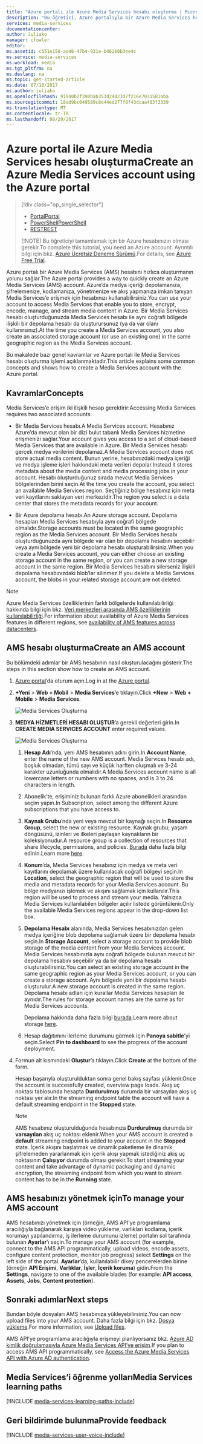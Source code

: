 ```yaml
---
title: "Azure portalı ile Azure Media Services hesabı oluşturma | Microsoft Belgeleri"
description: "Bu öğretici, Azure portalıyla bir Azure Media Services hesabı oluşturma adımlarında size kılavuzluk eder."
services: media-services
documentationcenter: 
author: Juliako
manager: cfowler
editor: 
ms.assetid: c551e158-aad6-47b4-931e-b46260b3ee4c
ms.service: media-services
ms.workload: media
ms.tgt_pltfrm: na
ms.devlang: na
ms.topic: get-started-article
ms.date: 07/10/2017
ms.author: juliako
ms.openlocfilehash: 919a0b2f390bab353d24423d7f216e7031581aba
ms.sourcegitcommit: 18ad9bc049589c8e44ed277f8f43dcaa483f3339
ms.translationtype: MT
ms.contentlocale: tr-TR
ms.lasthandoff: 08/29/2017
---
```

# <a name="create-an-azure-media-services-account-using-the-azure-portal"></a><span data-ttu-id="a2e91-103">Azure portal ile Azure Media Services hesabı oluşturma</span><span class="sxs-lookup"><span data-stu-id="a2e91-103">Create an Azure Media Services account using the Azure portal</span></span>
> [!div class="op_single_selector"]
> * [<span data-ttu-id="a2e91-104">Portal</span><span class="sxs-lookup"><span data-stu-id="a2e91-104">Portal</span></span>](media-services-portal-create-account.md)
> * [<span data-ttu-id="a2e91-105">PowerShell</span><span class="sxs-lookup"><span data-stu-id="a2e91-105">PowerShell</span></span>](media-services-manage-with-powershell.md)
> * [<span data-ttu-id="a2e91-106">REST</span><span class="sxs-lookup"><span data-stu-id="a2e91-106">REST</span></span>](https://docs.microsoft.com/rest/api/media/mediaservice)
> 
> [!NOTE]
> <span data-ttu-id="a2e91-107">Bu öğreticiyi tamamlamak için bir Azure hesabınızın olması gerekir.</span><span class="sxs-lookup"><span data-stu-id="a2e91-107">To complete this tutorial, you need an Azure account.</span></span> <span data-ttu-id="a2e91-108">Ayrıntılı bilgi için bkz. [Azure Ücretsiz Deneme Sürümü](https://azure.microsoft.com/pricing/free-trial/).</span><span class="sxs-lookup"><span data-stu-id="a2e91-108">For details, see [Azure Free Trial](https://azure.microsoft.com/pricing/free-trial/).</span></span> 
> 
> 

<span data-ttu-id="a2e91-109">Azure portalı bir Azure Media Services (AMS) hesabını hızlıca oluşturmanın yolunu sağlar.</span><span class="sxs-lookup"><span data-stu-id="a2e91-109">The Azure portal provides a way to quickly create an Azure Media Services (AMS) account.</span></span> <span data-ttu-id="a2e91-110">Azure’da medya içeriği depolamanıza, şifrelemenize, kodlamanıza, yönetmenize ve akış yapmanıza imkan tanıyan Media Services’e erişmek için hesabınızı kullanabilirsiniz.</span><span class="sxs-lookup"><span data-stu-id="a2e91-110">You can use your account to access Media Services that enable you to store, encrypt, encode, manage, and stream media content in Azure.</span></span> <span data-ttu-id="a2e91-111">Bir Media Services hesabı oluşturduğunuzda Media Services hesabı ile aynı coğrafi bölgede ilişkili bir depolama hesabı da oluşturursunuz (ya da var olanı kullanırsınız).</span><span class="sxs-lookup"><span data-stu-id="a2e91-111">At the time you create a Media Services account, you also create an associated storage account (or use an existing one) in the same geographic region as the Media Services account.</span></span>

<span data-ttu-id="a2e91-112">Bu makalede bazı genel kavramlar ve Azure portalı ile Media Services hesabı oluşturma işlemi açıklanmaktadır.</span><span class="sxs-lookup"><span data-stu-id="a2e91-112">This article explains some common concepts and shows how to create a Media Services account with the Azure portal.</span></span>

## <a name="concepts"></a><span data-ttu-id="a2e91-113">Kavramlar</span><span class="sxs-lookup"><span data-stu-id="a2e91-113">Concepts</span></span>
<span data-ttu-id="a2e91-114">Media Services’e erişim iki ilişkili hesap gerektirir:</span><span class="sxs-lookup"><span data-stu-id="a2e91-114">Accessing Media Services requires two associated accounts:</span></span>

* <span data-ttu-id="a2e91-115">Bir Media Services hesabı.</span><span class="sxs-lookup"><span data-stu-id="a2e91-115">A Media Services account.</span></span> <span data-ttu-id="a2e91-116">Hesabınız Azure’da mevcut olan bir dizi bulut tabanlı Media Services hizmetine erişmenizi sağlar.</span><span class="sxs-lookup"><span data-stu-id="a2e91-116">Your account gives you access to a set of cloud-based Media Services that are available in Azure.</span></span> <span data-ttu-id="a2e91-117">Bir Media Services hesabı gerçek medya verilerini depolamaz.</span><span class="sxs-lookup"><span data-stu-id="a2e91-117">A Media Services account does not store actual media content.</span></span> <span data-ttu-id="a2e91-118">Bunun yerine, hesabınızdaki medya içeriği ve medya işleme işleri hakkındaki meta verileri depolar.</span><span class="sxs-lookup"><span data-stu-id="a2e91-118">Instead it stores metadata about the media content and media processing jobs in your account.</span></span> <span data-ttu-id="a2e91-119">Hesabı oluşturduğunuz sırada mevcut Media Services bölgelerinden birini seçin.</span><span class="sxs-lookup"><span data-stu-id="a2e91-119">At the time you create the account, you select an available Media Services region.</span></span> <span data-ttu-id="a2e91-120">Seçtiğiniz bölge hesabınız için meta veri kayıtlarını saklayan veri merkezidir.</span><span class="sxs-lookup"><span data-stu-id="a2e91-120">The region you select is a data center that stores the metadata records for your account.</span></span>
  
* <span data-ttu-id="a2e91-121">Bir Azure depolama hesabı.</span><span class="sxs-lookup"><span data-stu-id="a2e91-121">An Azure storage account.</span></span> <span data-ttu-id="a2e91-122">Depolama hesapları Media Services hesabıyla aynı coğrafi bölgede olmalıdır.</span><span class="sxs-lookup"><span data-stu-id="a2e91-122">Storage accounts must be located in the same geographic region as the Media Services account.</span></span> <span data-ttu-id="a2e91-123">Bir Media Services hesabı oluşturduğunuzda aynı bölgede var olan bir depolama hesabını seçebilir veya aynı bölgede yeni bir depolama hesabı oluşturabilirsiniz.</span><span class="sxs-lookup"><span data-stu-id="a2e91-123">When you create a Media Services account, you can either choose an existing storage account in the same region, or you can create a new storage account in the same region.</span></span> <span data-ttu-id="a2e91-124">Bir Media Services hesabını silerseniz ilişkili depolama hesabınızdaki blob’lar silinmez.</span><span class="sxs-lookup"><span data-stu-id="a2e91-124">If you delete a Media Services account, the blobs in your related storage account are not deleted.</span></span>

> [!NOTE]
> <span data-ttu-id="a2e91-125">Azure Media Services özelliklerinin farklı bölgelerde kullanılabilirliği hakkında bilgi için bkz. [Veri merkezleri arasında AMS özelliklerinin kullanılabilirliği](scenarios-and-availability.md#availability).</span><span class="sxs-lookup"><span data-stu-id="a2e91-125">For information about availability of Azure Media Services features in different regions, see [availability of AMS features across datacenters](scenarios-and-availability.md#availability).</span></span>

## <a name="create-an-ams-account"></a><span data-ttu-id="a2e91-126">AMS hesabı oluşturma</span><span class="sxs-lookup"><span data-stu-id="a2e91-126">Create an AMS account</span></span>
<span data-ttu-id="a2e91-127">Bu bölümdeki adımlar bir AMS hesabının nasıl oluşturulacağını gösterir.</span><span class="sxs-lookup"><span data-stu-id="a2e91-127">The steps in this section show how to create an AMS account.</span></span>

1. <span data-ttu-id="a2e91-128">[Azure portal](https://portal.azure.com/)’da oturum açın.</span><span class="sxs-lookup"><span data-stu-id="a2e91-128">Log in at the [Azure portal](https://portal.azure.com/).</span></span>
2. <span data-ttu-id="a2e91-129">**+Yeni** > **Web + Mobil** > **Media Services**’e tıklayın.</span><span class="sxs-lookup"><span data-stu-id="a2e91-129">Click **+New** > **Web + Mobile** > **Media Services**.</span></span>
   
    ![Media Services Oluşturma](./media/media-services-create-account/media-services-new1.png)
3. <span data-ttu-id="a2e91-131">**MEDYA HİZMETLERİ HESABI OLUŞTUR**’a gerekli değerleri girin.</span><span class="sxs-lookup"><span data-stu-id="a2e91-131">In **CREATE MEDIA SERVICES ACCOUNT** enter required values.</span></span>
   
    ![Media Services Oluşturma](./media/media-services-create-account/media-services-new3.png)
   
   1. <span data-ttu-id="a2e91-133">**Hesap Adı**’nda, yeni AMS hesabının adını girin.</span><span class="sxs-lookup"><span data-stu-id="a2e91-133">In **Account Name**, enter the name of the new AMS account.</span></span> <span data-ttu-id="a2e91-134">Media Services hesabı adı, boşluk olmadan, tümü sayı ve küçük harften oluşmalı ve 3-24 karakter uzunluğunda olmalıdır.</span><span class="sxs-lookup"><span data-stu-id="a2e91-134">A Media Services account name is all lowercase letters or numbers with no spaces, and is 3 to 24 characters in length.</span></span>
   2. <span data-ttu-id="a2e91-135">Abonelik’te, erişiminiz bulunan farklı Azure abonelikleri arasından seçim yapın.</span><span class="sxs-lookup"><span data-stu-id="a2e91-135">In Subscription, select among the different Azure subscriptions that you have access to.</span></span>
   3. <span data-ttu-id="a2e91-136">**Kaynak Grubu**’nda yeni veya mevcut bir kaynağı seçin.</span><span class="sxs-lookup"><span data-stu-id="a2e91-136">In **Resource Group**, select the new or existing resource.</span></span>  <span data-ttu-id="a2e91-137">Kaynak grubu; yaşam döngüsünü, izinleri ve ilkeleri paylaşan kaynakların bir koleksiyonudur.</span><span class="sxs-lookup"><span data-stu-id="a2e91-137">A resource group is a collection of resources that share lifecycle, permissions, and policies.</span></span> <span data-ttu-id="a2e91-138">[Burada](../azure-resource-manager/resource-group-overview.md#resource-groups) daha fazla bilgi edinin.</span><span class="sxs-lookup"><span data-stu-id="a2e91-138">Learn more [here](../azure-resource-manager/resource-group-overview.md#resource-groups).</span></span>
   4. <span data-ttu-id="a2e91-139">**Konum**’da, Media Services hesabınız için medya ve meta veri kayıtlarını depolamak üzere kullanılacak coğrafi bölgeyi seçin.</span><span class="sxs-lookup"><span data-stu-id="a2e91-139">In **Location**,  select the geographic region that will be used to store the media and metadata records for your Media Services account.</span></span> <span data-ttu-id="a2e91-140">Bu bölge medyanızı işlemek ve akışını sağlamak için kullanılır.</span><span class="sxs-lookup"><span data-stu-id="a2e91-140">This  region will be used to process and stream your media.</span></span> <span data-ttu-id="a2e91-141">Yalnızca Media Services kullanılabilen bölgeler açılır listede görüntülenir.</span><span class="sxs-lookup"><span data-stu-id="a2e91-141">Only the available Media Services regions appear in the drop-down list box.</span></span> 
   5. <span data-ttu-id="a2e91-142">**Depolama Hesabı** alanında, Media Services hesabınızdan gelen medya içeriğine blob depolama sağlamak üzere bir depolama hesabı seçin.</span><span class="sxs-lookup"><span data-stu-id="a2e91-142">In **Storage Account**, select a storage account to provide blob storage of the media content from your Media Services account.</span></span> <span data-ttu-id="a2e91-143">Media Services hesabınızla aynı coğrafi bölgede bulunan mevcut bir depolama hesabını seçebilir ya da bir depolama hesabı oluşturabilirsiniz.</span><span class="sxs-lookup"><span data-stu-id="a2e91-143">You can select an existing storage account in the same geographic region as your Media Services account, or you can create a storage account.</span></span> <span data-ttu-id="a2e91-144">Aynı bölgede yeni bir depolama hesabı oluşturulur.</span><span class="sxs-lookup"><span data-stu-id="a2e91-144">A new storage account is created in the same region.</span></span> <span data-ttu-id="a2e91-145">Depolama hesabı adları için kurallar Media Services hesapları ile aynıdır.</span><span class="sxs-lookup"><span data-stu-id="a2e91-145">The rules for storage account names are the same as for Media Services accounts.</span></span>
      
       <span data-ttu-id="a2e91-146">Depolama hakkında daha fazla bilgi [burada](../storage/common/storage-introduction.md).</span><span class="sxs-lookup"><span data-stu-id="a2e91-146">Learn more about storage [here](../storage/common/storage-introduction.md).</span></span>
   6. <span data-ttu-id="a2e91-147">Hesap dağıtımını ilerleme durumunu görmek için **Panoya sabitle**’yi seçin.</span><span class="sxs-lookup"><span data-stu-id="a2e91-147">Select **Pin to dashboard** to see the progress of the account deployment.</span></span>
4. <span data-ttu-id="a2e91-148">Formun alt kısmındaki **Oluştur**’a tıklayın.</span><span class="sxs-lookup"><span data-stu-id="a2e91-148">Click **Create** at the bottom of the form.</span></span>
   
    <span data-ttu-id="a2e91-149">Hesap başarıyla oluşturulduktan sonra genel bakış sayfası yüklenir.</span><span class="sxs-lookup"><span data-stu-id="a2e91-149">Once the account is successfully created, overview page loads.</span></span> <span data-ttu-id="a2e91-150">Akış uç noktası tablosunda hesapta **Durdurulmuş** durumda bir varsayılan akış uç noktası yer alır.</span><span class="sxs-lookup"><span data-stu-id="a2e91-150">In the streaming endpoint table the account will have a default streaming endpoint in the **Stopped** state.</span></span> 

    >[!NOTE]
    ><span data-ttu-id="a2e91-151">AMS hesabınız oluşturulduğunda hesabınıza **Durdurulmuş** durumda bir **varsayılan** akış uç noktası eklenir.</span><span class="sxs-lookup"><span data-stu-id="a2e91-151">When your AMS account is created a **default** streaming endpoint is added to your account in the **Stopped** state.</span></span> <span data-ttu-id="a2e91-152">İçerik akışını başlatmak ve dinamik paketleme ile dinamik şifrelemeden yararlanmak için içerik akışı yapmak istediğiniz akış uç noktasının **Çalışıyor** durumda olması gerekir.</span><span class="sxs-lookup"><span data-stu-id="a2e91-152">To start streaming your content and take advantage of dynamic packaging and dynamic encryption, the streaming endpoint from which you want to stream content has to be in the **Running** state.</span></span> 
   
## <a name="to-manage-your-ams-account"></a><span data-ttu-id="a2e91-153">AMS hesabınızı yönetmek için</span><span class="sxs-lookup"><span data-stu-id="a2e91-153">To manage your AMS account</span></span>

<span data-ttu-id="a2e91-154">AMS hesabınızı yönetmek için (örneğin, AMS API’ye programlama aracılığıyla bağlanarak karşıya video yükleme, varlıkları kodlama, içerik korumayı yapılandırma, iş ilerleme durumunu izleme) portalın sol tarafında bulunan **Ayarlar**’ı seçin.</span><span class="sxs-lookup"><span data-stu-id="a2e91-154">To manage your AMS account (for example, connect to the AMS API programmatically, upload videos, encode assets, configure content protection, monitor job progress) select **Settings** on the left side of the portal.</span></span> <span data-ttu-id="a2e91-155">**Ayarlar**’da, kullanılabilir dikey pencerelerden birine (örneğin **API Erişimi**, **Varlıklar**, **İşler**, **İçerik koruma**) gidin.</span><span class="sxs-lookup"><span data-stu-id="a2e91-155">From the **Settings**, navigate to one of the available blades (for example: **API access**, **Assets**, **Jobs**, **Content protection**).</span></span>


## <a name="next-steps"></a><span data-ttu-id="a2e91-156">Sonraki adımlar</span><span class="sxs-lookup"><span data-stu-id="a2e91-156">Next steps</span></span>

<span data-ttu-id="a2e91-157">Bundan böyle dosyaları AMS hesabınıza yükleyebilirsiniz.</span><span class="sxs-lookup"><span data-stu-id="a2e91-157">You can now upload files into your AMS account.</span></span> <span data-ttu-id="a2e91-158">Daha fazla bilgi için bkz. [Dosya yükleme](media-services-portal-upload-files.md).</span><span class="sxs-lookup"><span data-stu-id="a2e91-158">For more information, see [Upload files](media-services-portal-upload-files.md).</span></span>

<span data-ttu-id="a2e91-159">AMS API’ye programlama aracılığıyla erişmeyi planlıyorsanız bkz. [Azure AD kimlik doğrulamasıyla Azure Media Services API’ye erişim](media-services-use-aad-auth-to-access-ams-api.md).</span><span class="sxs-lookup"><span data-stu-id="a2e91-159">If you plan to access AMS API programmatically, see [Access the Azure Media Services API with Azure AD authentication](media-services-use-aad-auth-to-access-ams-api.md).</span></span>

## <a name="media-services-learning-paths"></a><span data-ttu-id="a2e91-160">Media Services’i öğrenme yolları</span><span class="sxs-lookup"><span data-stu-id="a2e91-160">Media Services learning paths</span></span>
[!INCLUDE [media-services-learning-paths-include](../../includes/media-services-learning-paths-include.md)]

## <a name="provide-feedback"></a><span data-ttu-id="a2e91-161">Geri bildirimde bulunma</span><span class="sxs-lookup"><span data-stu-id="a2e91-161">Provide feedback</span></span>
[!INCLUDE [media-services-user-voice-include](../../includes/media-services-user-voice-include.md)]

